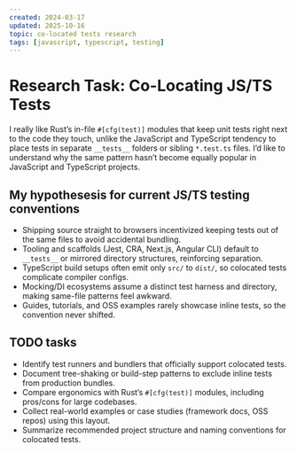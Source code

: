 ```yaml
---
created: 2024-03-17
updated: 2025-10-16
topic: co-located tests research
tags: [javascript, typescript, testing]
---
```


# Research Task: Co-Locating JS/TS Tests

I really like Rust’s in-file `#[cfg(test)]` modules that keep unit tests right next to the code they touch, unlike the JavaScript and TypeScript tendency to place tests in separate `__tests__` folders or sibling `*.test.ts` files. I’d like to understand why the same pattern hasn’t become equally popular in JavaScript and TypeScript projects.

## My hypothesesis for current JS/TS testing conventions

- Shipping source straight to browsers incentivized keeping tests out of the same files to avoid accidental bundling.
- Tooling and scaffolds (Jest, CRA, Next.js, Angular CLI) default to `__tests__` or mirrored directory structures, reinforcing separation.
- TypeScript build setups often emit only `src/` to `dist/`, so colocated tests complicate compiler configs.
- Mocking/DI ecosystems assume a distinct test harness and directory, making same-file patterns feel awkward.
- Guides, tutorials, and OSS examples rarely showcase inline tests, so the convention never shifted.

## TODO tasks

- Identify test runners and bundlers that officially support colocated tests.
- Document tree-shaking or build-step patterns to exclude inline tests from production bundles.
- Compare ergonomics with Rust’s `#[cfg(test)]` modules, including pros/cons for large codebases.
- Collect real-world examples or case studies (framework docs, OSS repos) using this layout.
- Summarize recommended project structure and naming conventions for colocated tests.
